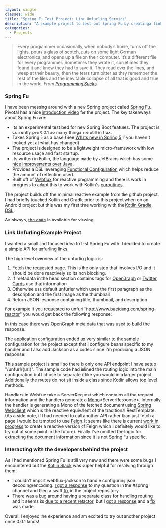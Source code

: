 ```yaml
---
layout: single
classes: wide
title: "Spring Fu Test Project: Link Unfurling Service"
description: "A example project to test out Spring Fu by creatinga link unfurling service."
categories:
  - Projects
---
```


<style type="text/css">
  .gist-meta {
    display: none;
  }
</style>

> Every programmer occasionally, when nobody’s home, turns off the lights, pours a glass of scotch, puts on some light German electronica, and opens up a file on their computer. It’s a different file for every programmer. Sometimes they wrote it, sometimes they found it and knew they had to save it. They read over the lines, and weep at their beauty, then the tears turn bitter as they remember the rest of the files and the inevitable collapse of all that is good and true in the world.
> <cite>From [Programming Sucks](https://www.stilldrinking.org/programming-sucks)</cite>


### Spring Fu

I have been messing around with a new Spring project called [Spring Fu](https://github.com/spring-projects/spring-fu). Pivotal has a nice [introduction video](https://spring.io/blog/2018/06/13/spring-tips-spring-fu) for the project. The key takeaways about Spring Fu are:
 * Its an experimental test bed for new Spring Boot features. The project is currently pre 0.0.1 so many things are still in flux.
 * Takes Spring 5 as a base (See [Whats new in Spring 5](https://spring.io/blog/2016/09/22/new-in-spring-5-functional-web-framework) if you haven't looked yet at what has changed)
 * The project is designed to be a lightweight micro-framework with low resource usage and fast startup.
 * Its written in Kotlin, the language made by JetBrains which has some [nice improvements over Java](https://kotlinlang.org/docs/reference/comparison-to-java.html).
 * Provides a DSL leveraging [Functional Configuration](http://www.baeldung.com/spring-5-functional-beans) which helps reduce the amount of reflection used.
 * Built off of [Webflux](https://docs.spring.io/spring/docs/current/spring-framework-reference/web-reactive.html) for reactive programming and there is work in progress to adapt this to work with Kotlin's [coroutines](https://kotlinlang.org/docs/reference/coroutines.html).

The project builds off the minimal reactive example from the github project. I had briefly touched Kotlin and Gradle prior to this project when on an Android project but this was my first time working with the [Kotlin Gradle DSL](https://blog.gradle.org/kotlin-meets-gradle). 

As always, [the code](https://gitlab.com/ciferkey/fu-unfurl) is available for viewing.

### Link Unfurling Example Project

I wanted a small and focused idea to test Spring Fu with. I decided to create a simple API for [unfurling links](https://medium.com/slack-developer-blog/everything-you-ever-wanted-to-know-about-unfurling-but-were-afraid-to-ask-or-how-to-make-your-e64b4bb9254).

The high level overview of the unfurling logic is:
 1. Fetch the requested page. This is the only step that involves I/O and it should be done reactively so its non blocking.
 2. If metadata in the head section contains tags for [OpenGraph](http://ogp.me/) or [Twitter Cards](https://developer.twitter.com/en/docs/tweets/optimize-with-cards/overview/markup.html) use that information
 3. Otherwise use default unfurler which uses the first paragraph as the description and the first image as the thumbnail
 4. Return JSON response containing title, thumbnail, and description

For example if you requested to unfurl "http://www.baeldung.com/spring-reactor" you would get back the following response:
<script src="https://gist.github.com/ciferkey/3a592c4925436aa97b23fee3609f2953.js"></script>
In this case there was OpenGraph meta data that was used to build the response.

The application configuration ended up very similar to the sample configuration for the project except that I configure beans specific to my handler and I also add Jackson as a codec since I'm producing a JSON response:
<script src="https://gist.github.com/ciferkey/41bda185b23f68566592f4f727b23c4a.js"></script>

This sample project is small so there is only one API endpoint I have setup "/unfurl/{url}". The sample code had inlined the routing logic into the main configuration but I chose to separate it like you would in a larger project. Additionally the routes do not sit inside a class since Kotlin allows top level methods. 
<script src="https://gist.github.com/ciferkey/abb103f5c3529f6987288b399dc4343b.js"></script>

Handlers in Webflux take a ServerRequest which contains all the request information and the handlers generate a [Mono](https://projectreactor.io/docs/core/release/api/reactor/core/publisher/Mono.html)&lt;ServerResponse&gt;. Internally the handler is generating a Mono of the fetched document using [Spring Webclient](https://docs.spring.io/spring-boot/docs/current/reference/html/boot-features-webclient.html) which is the reactive equivalent of the traditional RestTemplate. (As a side note, if I had needed to call another API rather than just fetch a page I would be tempted to use [Feign](https://github.com/OpenFeign/feign). It seems like there is current [work in progress](https://github.com/spring-cloud/spring-cloud-openfeign/pull/11) to create a reactive version of Feign which I definitely would like to try out at some point in the future). Finally I've omitted the logic for [extracting the document information](https://github.com/ciferkey/spring-fu-unfurl/blob/master/src/main/kotlin/com/matthewbrunelle/blog/Extractors.kt) since it is not Spring Fu specific.
<script src="https://gist.github.com/ciferkey/212e9a5720744dff5754e34f43791577.js"></script>

### Interacting with the developers behind the project

As I had mentioned Spring Fu is still very new and there were some bugs I encountered but the [Kotlin Slack](http://slack.kotlinlang.org/) was super helpful for resolving through them:
* I couldn't import webflux-jackson to handle configuring json decoding/encoding. [I got a response](https://kotlinlang.slack.com/archives/C0B8ZTWE4/p1531774520000016?thread_ts=1531767215.000097&cid=C0B8ZTWE4) to my question in the #spring channel and then a swift [fix](https://github.com/spring-projects/spring-fu/commit/798b9dfd347d18e4c7683c86575183fbb708d0b1) in the project repository.
* There was a bug around having a separate class for handling routing and it seems its [due to a recent refactor](https://kotlinlang.slack.com/archives/C0B8ZTWE4/p1532095680000287), but I [got a response](https://kotlinlang.slack.com/archives/C0B8ZTWE4/p1532104961000327) and a [fix](https://github.com/spring-projects/spring-fu/commit/f7309ac0c11659fc3acd16081ba841a78ae398a6) was made.

Overall I enjoyed the experience and am excited to try out another project once 0.0.1 lands!
